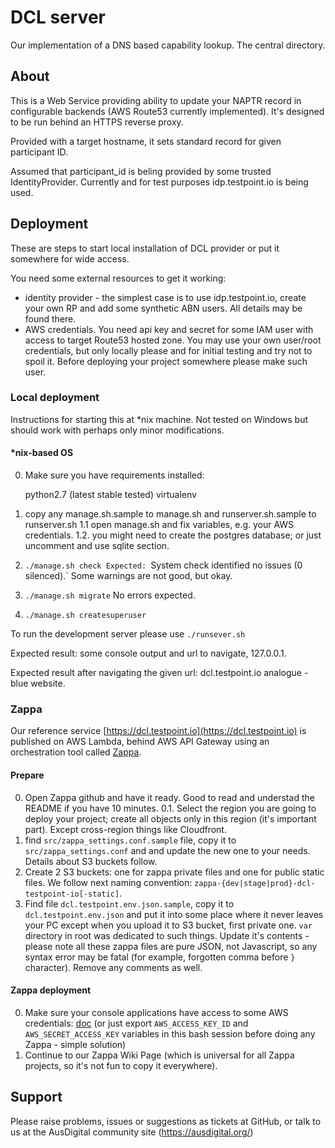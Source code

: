 # DCL server

Our implementation of a DNS based capability lookup. The central directory.


## About

This is a Web Service providing ability to update your NAPTR record in configurable backends (AWS Route53 currently implemented). It's designed to be run behind an HTTPS reverse proxy.

Provided with a target hostname, it sets standard record for given participant ID.

Assumed that participant_id is beling provided by some trusted IdentityProvider. Currently and for test purposes idp.testpoint.io is being used.


## Deployment

These are steps to start local installation of DCL provider or put it somewhere for wide access.

You need some external resources to get it working:
* identity provider - the simplest case is to use idp.testpoint.io, create your own RP and add some synthetic ABN users. All details may be found there.
* AWS credentials. You need api key and secret for some IAM user with access to target Route53 hosted zone. You may use your own user/root credentials, but only locally please and for initial testing and try not to spoil it. Before deploying your project somewhere please make such user.


### Local deployment

Instructions for starting this at *nix machine. Not tested on Windows but should work with perhaps only minor modifications.


#### *nix-based OS

0. Make sure you have requirements installed:

    python2.7 (latest stable tested)
    virtualenv

1. copy any manage.sh.sample to manage.sh and runserver.sh.sample to runserver.sh
    1.1 open manage.sh and fix variables, e.g. your AWS credentials.
    1.2. you might need to create the postgres database; or just uncomment and use sqlite section.

2. `./manage.sh check
    Expected: `System check identified no issues (0 silenced).`
    Some warnings are not good, but okay.

3. `./manage.sh migrate`
   No errors expected.

4. `./manage.sh createsuperuser`

To run the development server please use `./runsever.sh`

Expected result: some console output and url to navigate, 127.0.0.1.

Expected result after navigating the given url: dcl.testpoint.io analogue - blue website.


### Zappa

Our reference service [https://dcl.testpoint.io](https://dcl.testpoint.io) is published on AWS Lambda, behind AWS API Gateway using an orchestration tool called [Zappa](https://github.com/Miserlou/Zappa).


#### Prepare

0. Open Zappa github and have it ready. Good to read and understad the README if you have 10 minutes.
0.1. Select the region you are going to deploy your project; create all objects only in this region (it's important part). Except cross-region things like Cloudfront.
1. find `src/zappa_settings.conf.sample` file, copy it to `src/zappa_settings.conf` and and update the new one to your needs. Details about S3 buckets follow.
2. Create 2 S3 buckets: one for zappa private files and one for public static files. We follow next naming convention: `zappa-{dev|stage|prod}-dcl-testpoint-io[-static]`.
3. Find file `dcl.testpoint.env.json.sample`, copy it to `dcl.testpoint.env.json` and put it into some place where it never leaves your PC except when you upload it to S3 bucket, first private one. `var` directory in root was dedicated to such things. Update it's contents - please note all these zappa files are pure JSON, not Javascript, so any syntax error may be fatal (for example, forgotten comma before `}` character). Remove any comments as well.


#### Zappa deployment

0. Make sure your console applications have access to some AWS credentials: [doc](http://docs.aws.amazon.com/cli/latest/userguide/cli-chap-getting-started.html#cli-quick-configuration) (or just export `AWS_ACCESS_KEY_ID` and `AWS_SECRET_ACCESS_KEY` variables in this bash session before doing any Zappa - simple solution)
1. Continue to our Zappa Wiki Page (which is universal for all Zappa projects, so it's not fun to copy it everywhere).


## Support

Please raise problems, issues or suggestions as tickets at GitHub, or talk to us at the AusDigital community site (https://ausdigital.org/)
